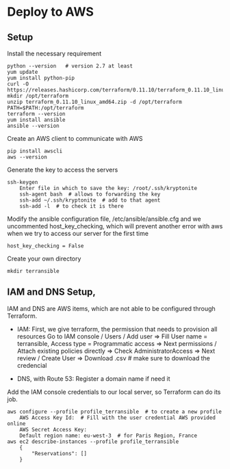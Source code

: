 # Deploy to AWS

## Setup 

Install the necessary requirement
```console
python --version   # version 2.7 at least
yum update
yum install python-pip
curl -O https://releases.hashicorp.com/terraform/0.11.10/terraform_0.11.10_linux_amd64.zip
mkdir /opt/terraform
unzip terraform_0.11.10_linux_amd64.zip -d /opt/terraform
PATH=$PATH:/opt/terraform
terraform --version
yum install ansible
ansible --version
```

Create an AWS client to communicate with AWS
```console
pip install awscli
aws --version
```

Generate the key to access the servers
```console
ssh-keygen
    Enter file in which to save the key: /root/.ssh/kryptonite
    ssh-agent bash  # allows to forwarding the key
    ssh-add ~/.ssh/kryptonite  # add to that agent
    ssh-add -l  # to check it is there
```

Modify the ansible configuration file, /etc/ansible/ansible.cfg
and we uncommented host_key_checking, 
which will prevent another error with aws when we try to access our server for the first time
```console
host_key_checking = False 
```

Create your own directory
```console
mkdir terransible
```

## IAM and DNS Setup, 

IAM and DNS are AWS items, which are not able to be configured through Terraform.

- IAM:
First, we give terraform, the permission that needs to provision all resources
Go to IAM console / Users / Add user 
=> Fill User name = terransible, Access type = Programmatic access
=> Next permissions / Attach existing policies directly => Check AdministratorAccess
=> Next review / Create User
=> Download .csv  # make sure to download the credencial

- DNS, with Route 53:
Register a domain name if need it

Add the IAM console credentials to our local server, so Terraform can do its job.
```console
aws configure --profile profile_terransible  # to create a new profile
    AWS Access Key Id:  # Fill with the user credential AWS provided online 
    AWS Secret Access Key:  
    Default region name: eu-west-3  # for Paris Region, France
aws ec2 describe-instances --profile profile_terransible
    {
        "Reservations": []
    }

```



